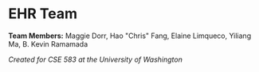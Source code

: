 # EHR Team
**Team Members:** Maggie Dorr, Hao "Chris" Fang, Elaine Limqueco, Yiliang Ma, B. Kevin Ramamada  
  
*Created for CSE 583 at the University of Washington*

